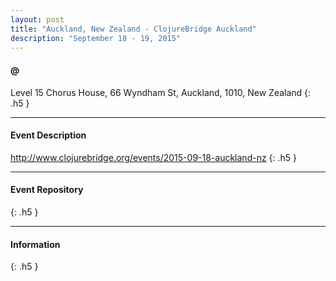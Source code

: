 ```yaml
---
layout: post
title: "Auckland, New Zealand - ClojureBridge Auckland"
description: "September 18 - 19, 2015"
---
```


#### @

Level 15 Chorus House, 66 Wyndham St, Auckland, 1010, New Zealand
{: .h5 }

---

#### Event Description

<http://www.clojurebridge.org/events/2015-09-18-auckland-nz>
{: .h5 }

---

#### Event Repository

{: .h5 }

---

#### Information

{: .h5 }
